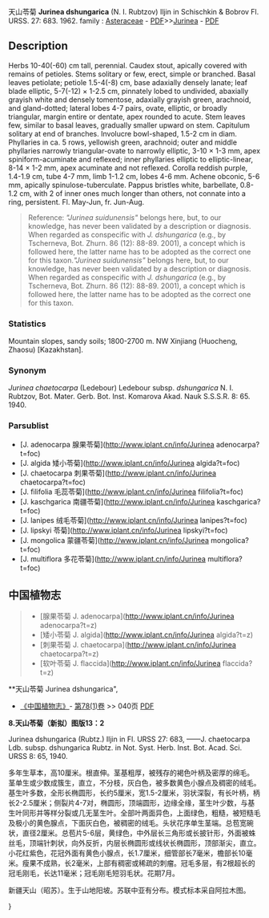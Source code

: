 天山苓菊 **Jurinea dshungarica** (N. I. Rubtzov) Iljin in Schischkin & Bobrov Fl. URSS. 27: 683. 1962.
family : [Asteraceae](http://www.iplant.cn/info/Asteraceae?t=foc) - [PDF](http://www.iplant.cn/foc/pdf/Asteraceae.pdf)>>[Jurinea](http://www.iplant.cn/info/Jurinea?t=foc) - [PDF](http://www.iplant.cn/foc/pdf/Jurinea.pdf)

## Description

Herbs 10-40(-60) cm tall, perennial. Caudex stout, apically covered with remains of petioles. Stems solitary or few, erect, simple or branched. Basal leaves petiolate; petiole 1.5-4(-8) cm, base adaxially densely lanate; leaf blade elliptic, 5-7(-12) × 1-2.5 cm, pinnately lobed to undivided, abaxially grayish white and densely tomentose, adaxially grayish green, arachnoid, and gland-dotted; lateral lobes 4-7 pairs, ovate, elliptic, or broadly triangular, margin entire or dentate, apex rounded to acute. Stem leaves few, similar to basal leaves, gradually smaller upward on stem. Capitulum solitary at end of branches. Involucre bowl-shaped, 1.5-2 cm in diam. Phyllaries in ca. 5 rows, yellowish green, arachnoid; outer and middle phyllaries narrowly triangular-ovate to narrowly elliptic, 3-10 × 1-3 mm, apex spiniform-acuminate and reflexed; inner phyllaries elliptic to elliptic-linear, 8-14 × 1-2 mm, apex acuminate and not reflexed. Corolla reddish purple, 1.4-1.9 cm, tube 4-7 mm, limb 1-1.2 cm, lobes 4-6 mm. Achene obconic, 5-6 mm, apically spinulose-tuberculate. Pappus bristles white, barbellate, 0.8-1.2 cm, with 2 of inner ones much longer than others, not connate into a ring, persistent. Fl. May-Jun, fr. Jun-Aug.


> Reference: 
>*\"Jurinea suidunensis\"* belongs here, but, to our knowledge, has never been validated by a description or diagnosis. When regarded as conspecific with *J. dshungarica* (e.g., by Tscherneva, Bot. Zhurn. 86 (12): 88-89. 2001), a concept which is followed here, the latter name has to be adopted as the correct one for this taxon.*\"Jurinea suidunensis\"* belongs here, but, to our knowledge, has never been validated by a description or diagnosis. When regarded as conspecific with *J. dshungarica* (e.g., by Tscherneva, Bot. Zhurn. 86 (12): 88-89. 2001), a concept which is followed here, the latter name has to be adopted as the correct one for this taxon.

### Statistics
Mountain slopes, sandy soils; 1800-2700 m. NW Xinjiang (Huocheng, Zhaosu) [Kazakhstan].

### Synonym
*Jurinea chaetocarpa* (Ledebour) Ledebour subsp. *dshungarica* N. I. Rubtzov, Bot. Mater. Gerb. Bot. Inst. Komarova Akad. Nauk S.S.S.R. 8: 65. 1940.

### Parsublist

* [J.  adenocarpa  腺果苓菊](http://www.iplant.cn/info/Jurinea adenocarpa?t=foc)
* [J.  algida  矮小苓菊](http://www.iplant.cn/info/Jurinea algida?t=foc)
* [J.  chaetocarpa  刺果苓菊](http://www.iplant.cn/info/Jurinea chaetocarpa?t=foc)
* [J.  filifolia  毛蕊苓菊](http://www.iplant.cn/info/Jurinea filifolia?t=foc)
* [J.  kaschgarica  南疆苓菊](http://www.iplant.cn/info/Jurinea kaschgarica?t=foc)
* [J.  lanipes  绒毛苓菊](http://www.iplant.cn/info/Jurinea lanipes?t=foc)
* [J.  lipskyi  苓菊](http://www.iplant.cn/info/Jurinea lipskyi?t=foc)
* [J.  mongolica  蒙疆苓菊](http://www.iplant.cn/info/Jurinea mongolica?t=foc)
* [J.  multiflora  多花苓菊](http://www.iplant.cn/info/Jurinea multiflora?t=foc)


## 中国植物志

> * [腺果苓菊  J.  adenocarpa](http://www.iplant.cn/info/Jurinea adenocarpa?t=z)
> * [矮小苓菊  J.  algida](http://www.iplant.cn/info/Jurinea algida?t=z)
> * [刺果苓菊  J.  chaetocarpa](http://www.iplant.cn/info/Jurinea chaetocarpa?t=z)
> * [软叶苓菊  J.  flaccida](http://www.iplant.cn/info/Jurinea flaccida?t=z)


**天山苓菊 Jurinea dshungarica",

* [《中国植物志》](http://www.iplant.cn/frps)- [第78(1)卷](http://www.iplant.cn/frps/vol/78(1)) >> 040页 [PDF](http://www.iplant.cn/frps/pdf/78(1)/040a.PDF)


**8.天山苓菊（新拟）图版13：2**

Jurinea dshungarica (Rubtz.) Iljin in Fl. URSS 27: 683, ——J. chaetocarpa Ldb. subsp. dshungarica Rubtz. in Not. Syst. Herb. Inst. Bot. Acad. Sci. URSS 8: 65, 1940.

多年生草本，高10厘米。根直伸。茎基粗厚，被残存的褐色叶柄及密厚的绵毛。茎单生或少数成簇生，直立，不分枝，灰白色，被多数黄色小腺点及稠密的绒毛。基生叶多数，全形长椭圆形，长约5厘米，宽1.5-2厘米，羽状深裂，有长叶柄，柄长2-2.5厘米；侧裂片4-7对，椭圆形，顶端圆形，边缘全缘，茎生叶少数，与基生叶同形并等样分裂或几无茎生叶。全部叶两面异色，上面绿色，粗糙，被短糙毛及极小的黄色腺点，下面灰白色，被稠密的绒毛。头状花序单生茎端。总苞宽碗状，直径2厘米。总苞片5-6层，黄绿色，中外层长三角形或长披针形，外面被蛛丝毛，顶端针刺状，向外反折，内层长椭圆形或线状长椭圆形，顶部渐尖，直立。小花红紫色，花冠外面有黄色小腺点，长1.7厘米，细管部长7毫米，檐部长10毫米。瘦果不成熟，长2毫米，上部有稠密或稀疏的刺瘤。冠毛多层，有2根超长的冠毛刚毛，长达11毫米；冠毛刚毛短羽毛状。花期7月。

新疆天山（昭苏）。生于山地阳坡。苏联中亚有分布。模式标本采自阿拉木图。

}